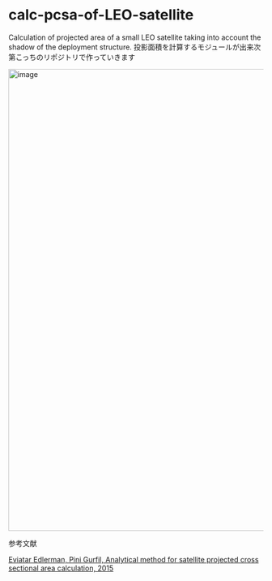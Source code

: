 # calc-pcsa-of-LEO-satellite

Calculation of projected area of a small LEO satellite taking into account the shadow of the deployment structure.
投影面積を計算するモジュールが出来次第こっちのリポジトリで作っていきます

<img width="912" alt="image" src="https://user-images.githubusercontent.com/44069095/168476926-35054610-429f-45ce-bc45-c2ddef0f9caa.png">

参考文献

[Eviatar Edlerman, Pini Gurfil, Analytical method for satellite projected cross sectional area calculation, 2015]()

